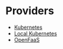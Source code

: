 # Providers

* [Kubernetes](./kubernetes.md)
* [Local Kubernetes](./local-kubernetes.md)
* [OpenFaaS](./openfaas.md)
